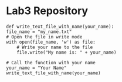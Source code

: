# Lab3 Repository
    def write_text_file_with_name(your_name):
    file_name = "my_name.txt"
    # Open the file in write mode
    with open(file_name, 'w') as file:
        # Write your name to the file
        file.write("My name is: " + your_name)

    # Call the function with your name
    your_name = "Your Name"  
    write_text_file_with_name(your_name)
